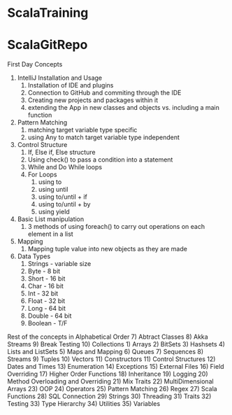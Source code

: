 # ScalaTraining

# ScalaGitRepo



First Day Concepts
1) IntelliJ Installation and Usage
    1) Installation of IDE and plugins 
    2) Connection to GitHub and commiting through the IDE
    3) Creating new projects and packages within it
    4) extending the App in new classes and objects vs. including a main function
2) Pattern Matching
    1) matching target variable type specific
    2) using Any to match target variable type independent
3) Control Structure
    1) If, Else if, Else structure 
    2) Using check() to pass a condition into a statement
    3) While and Do While loops 
    4) For Loops
        1) using to
        2) using until
        3) using to/until + if
        4) using to/until + by
        5) using yield 
4) Basic List manipulation
    1) 3 methods of using foreach() to carry out operations on each element in a list
5) Mapping
    1) Mapping tuple value into new objects as they are made 
6) Data Types
    1) Strings - variable size
    2) Byte - 8 bit
    3) Short - 16 bit
    4) Char - 16 bit
    5) Int - 32 bit 
    6) Float - 32 bit
    7) Long - 64 bit
    8) Double - 64 bit 
    9) Boolean - T/F

Rest of the concepts in Alphabetical Order
7) Abtract Classes
8) Akka Streams
9) Break Testing
10) Collections
    1) Arrays
    2) BitSets
    3) Hashsets
    4) Lists and ListSets
    5) Maps and Mapping
    6) Queues
    7) Sequences
    8) Streams
    9) Tuples
    10) Vectors
11) Constructors
11) Control Structures
12) Dates and Times
13) Enumeration
14) Exceptions
15) External Files
16) Field Overriding
17) Higher Order Functions
18) Inheritance
19) Logging 
20) Method Overloading and Overriding
21) Mix Traits
22) MultiDimensional Arrays
23) OOP
24) Operators
25) Pattern Matching
26) Regex
27) Scala Functions
28) SQL Connection
29) Strings
30) Threading
31) Traits
32) Testing
33) Type Hierarchy
34) Utilities
35) Variables










